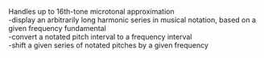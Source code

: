 Handles up to 16th-tone microtonal approximation
<br>-display an arbitrarily long harmonic series in musical notation, based on a given frequency fundamental
<br>-convert a notated pitch interval to a frequency interval
<br>-shift a given series of notated pitches by a given frequency
